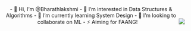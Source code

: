 <div align="center">
- 👋 Hi, I’m @Bharathlakshmi
- 👀 I’m interested in Data Structures & Algorithms
- 🌱 I’m currently learning System Design
- 🔭 I’m looking to collaborate on ML
- ⚡ Aiming for FAANG!
<!--
![GitHub stats](https://github-readme-stats.vercel.app/api?username=Bharathlakshmi&theme=radical&show_icons=true&&hide=issues,contribs)
-->
<!--
![GitHub Stats](https://github-readme-stats.vercel.app/api?username=Bharathlakshmi&theme=dark&show_icons=true&&hide=issues,contribs,stars)
-->
<img align="right" src="https://github-readme-stats.vercel.app/api?username=Bharathlakshmi&theme=dark&show_icons=true&&hide=issues,contribs,stars"/>


<!--
<img alt="Top langs" src="https://github-readme-stats.vercel.app/api/top-langs/?username=Bharathlakshmi&layout=compact&&langs_count=8"/>
-->
</div>
